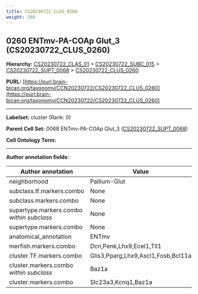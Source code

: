 ```yaml
---
title: CS20230722_CLUS_0260
weight: 260
---
```

## 0260 ENTmv-PA-COAp Glut_3 (CS20230722_CLUS_0260)
<b>Hierarchy: </b>
[CS20230722_CLAS_01](../CS20230722_CLAS_01) >
[CS20230722_SUBC_015](../CS20230722_SUBC_015) >
[CS20230722_SUPT_0068](../CS20230722_SUPT_0068) >
[CS20230722_CLUS_0260](../CS20230722_CLUS_0260)

**PURL:** [https://purl.brain-bican.org/taxonomy/CCN20230722/CS20230722_CLUS_0260](https://purl.brain-bican.org/taxonomy/CCN20230722/CS20230722_CLUS_0260)

---


**Labelset:** cluster (Rank: 0)

**Parent Cell Set:** 0068 ENTmv-PA-COAp Glut_3 ([CS20230722_SUPT_0068](../CS20230722_SUPT_0068))



**Cell Ontology Term:** 

[MARKER GENES.]: #


---

[TRANSFERRED ANNOTATIONS.]: #


[AUTHOR ANNOTATION FIELDS.]: #


**Author annotation fields:**

| Author annotation | Value |
|-------------------|-------|
|neighborhood|Pallium-Glut|
|subclass.tf.markers.combo|None|
|subclass.markers.combo|None|
|supertype.markers.combo _within subclass_|None|
|supertype.markers.combo|None|
|anatomical_annotation|ENTmv|
|merfish.markers.combo|Dcn,Penk,Lhx9,Ecel1,Tll1|
|cluster.TF.markers.combo|Glis3,Pparg,Lhx9,Ascl1,Fosb,Bcl11a|
|cluster.markers.combo _within subclass_|Baz1a|
|cluster.markers.combo|Slc23a3,Kcnq1,Baz1a|
